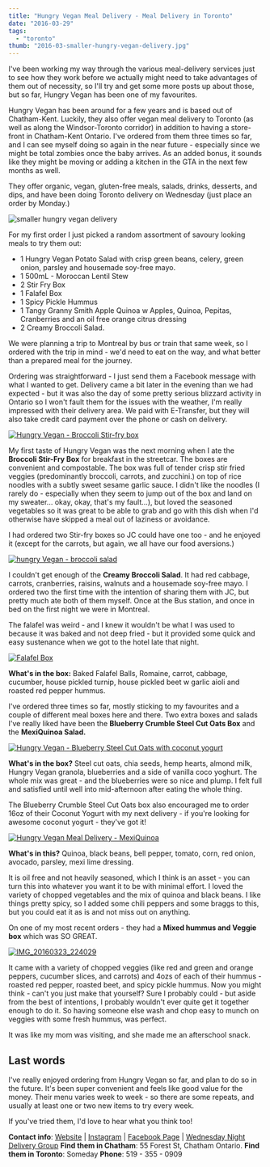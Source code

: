 ```yaml
---
title: "Hungry Vegan Meal Delivery - Meal Delivery in Toronto"
date: "2016-03-29"
tags:
  - "toronto"
thumb: "2016-03-smaller-hungry-vegan-delivery.jpg"
---
```

I've been working my way through the various meal-delivery services just to see how they work before we actually might need to take advantages of them out of necessity, so I'll try and get some more posts up about those, but so far, Hungry Vegan has been one of my favourites.

Hungry Vegan has been around for a few years and is based out of Chatham-Kent. Luckily, they also offer vegan meal delivery to Toronto (as well as along the Windsor-Toronto corridor) in addition to having a store-front in Chatham-Kent Ontario. I've ordered from them three times so far, and I can see myself doing so again in the near future - especially since we might be total zombies once the baby arrives. As an added bonus, it sounds like they might be moving or adding a kitchen in the GTA in the next few months as well.

They offer organic, vegan, gluten-free meals, salads, drinks, desserts, and dips, and have been doing Toronto delivery on Wednesday (just place an order by Monday.)

![smaller hungry vegan delivery](images/smaller-hungry-vegan-delivery.jpg)

For my first order I just picked a random assortment of savoury looking meals to try them out:

- 1 Hungry Vegan Potato Salad with crisp green beans, celery, green onion, parsley and housemade soy-free mayo.
- 1 500mL - Moroccan Lentil Stew
- 2 Stir Fry Box
- 1 Falafel Box
- 1 Spicy Pickle Hummus
- 1 Tangy Granny Smith Apple Quinoa w Apples, Quinoa, Pepitas, Cranberries and an oil free orange citrus dressing
- 2 Creamy Broccoli Salad.

We were planning a trip to Montreal by bus or train that same week, so I ordered with the trip in mind - we'd need to eat on the way, and what better than a prepared meal for the journey.

Ordering was straightforward - I just send them a Facebook message with what I wanted to get. Delivery came a bit later in the evening than we had expected - but it was also the day of some pretty serious blizzard activity in Ontario so I won't fault them for the issues with the weather, I'm really impressed with their delivery area. We paid with E-Transfer, but they will also take credit card payment over the phone or cash on delivery.

[![Hungry Vegan - Broccoli Stir-fry box](images/24936747513_b66033e82b_c.jpg)](https://www.flickr.com/photos/prairiev/24936747513/in/album-72157664880319969/ "Hungry Vegan - Broccoli Stir-fry box")

My first taste of Hungry Vegan was the next morning when I ate the **Broccoli Stir-Fry Box** for breakfast in the streetcar. The boxes are convenient and compostable. The box was full of tender crisp stir fried veggies (predominantly broccoli, carrots, and zucchini.) on top of rice noodles with a subtly sweet sesame garlic sauce. I didn't like the noodles (I rarely do - especially when they seem to jump out of the box and land on my sweater... okay, okay, that's my fault...), but loved the seasoned vegetables so it was great to be able to grab and go with this dish when I'd otherwise have skipped a meal out of laziness or avoidance.

I had ordered two Stir-fry boxes so JC could have one too - and he enjoyed it (except for the carrots, but again, we all have our food aversions.)

[![hungry Vegan - broccoli salad](images/25174938519_33bc3fcb36_c.jpg)](https://www.flickr.com/photos/prairiev/25174938519/in/album-72157664880319969/ "hungry Vegan - broccoli salad")
<script src="//embedr.flickr.com/assets/client-code.js" async charset="utf-8"></script>

I couldn't get enough of the **Creamy Broccoli Salad**. It had red cabbage, carrots, cranberries, raisins, walnuts and a housemade soy-free mayo. I ordered two the first time with the intention of sharing them with JC, but pretty much ate both of them myself. Once at the Bus station, and once in bed on the first night we were in Montreal.

The falafel was weird - and I knew it wouldn't be what I was used to because it was baked and not deep fried - but it provided some quick and easy sustenance when we got to the hotel late that night. 

[![Falafel Box](images/25175007379_de8e300f99_c.jpg)](https://www.flickr.com/photos/prairiev/25175007379/in/album-72157664880319969/ "Untitled")

**What's in the box:** Baked Falafel Balls, Romaine, carrot, cabbage, cucumber, house pickled turnip, house pickled beet w garlic aioli and roasted red pepper hummus.

I've ordered three times so far, mostly sticking to my favourites and a couple of different meal boxes here and there. Two extra boxes and salads I've really liked have been the **Blueberry Crumble Steel Cut Oats Box** and the **MexiQuinoa Salad.**

[![Hungry Vegan - Blueberry Steel Cut Oats with coconut yogurt](images/25582030771_bbbe4aa045_c.jpg)](https://www.flickr.com/photos/prairiev/25582030771/in/album-72157664880319969/ "Hungry Vegan - Blueberry Steel Cut Oats with coconut yogurt")
<script src="//embedr.flickr.com/assets/client-code.js" async charset="utf-8"></script>

**What's in the box?** Steel cut oats, chia seeds, hemp hearts, almond milk, Hungry Vegan granola, blueberries and a side of vanilla coco yoghurt. The whole mix was great - and the blueberries were so nice and plump. I felt full and satisfied until well into mid-afternoon after eating the whole thing.

The Blueberry Crumble Steel Cut Oats box also encouraged me to order 16oz of their Coconut Yogurt with my next delivery - if you're looking for awesome coconut yogurt - they've got it!

[![Hungry Vegan Meal Delivery - MexiQuinoa](images/25972809281_058f5fa018_c.jpg)](https://www.flickr.com/photos/prairiev/25972809281/in/album-72157664880319969/ "Hungry Vegan Meal Delivery - MexiQuinoa")

**What's in this?** Quinoa, black beans, bell pepper, tomato, corn, red onion, avocado, parsley, mexi lime dressing.

It is oil free and not heavily seasoned, which I think is an asset - you can turn this into whatever you want it to be with minimal effort. I loved the variety of chopped vegetables and the mix of quinoa and black beans. I like things pretty spicy, so I added some chili peppers and some braggs to this, but you could eat it as is and not miss out on anything.

On one of my most recent orders - they had a **Mixed hummus and Veggie box** which was SO GREAT.

[![IMG_20160323_224029](images/25390283693_184461a614_c.jpg)](https://www.flickr.com/photos/prairiev/25390283693/in/datetaken/ "IMG_20160323_224029")

It came with a variety of chopped veggies (like red and green and orange peppers, cucumber slices, and carrots) and 4ozs of each of their hummus - roasted red pepper, roasted beet, and spicy pickle hummus. Now you might think - can't you just make that yourself? Sure I probably could - but aside from the best of intentions, I probably wouldn't ever quite get it together enough to do it. So having someone else wash and chop easy to munch on veggies with some fresh hummus, was perfect.

It was like my mom was visiting, and she made me an afterschool snack.

## Last words

I've really enjoyed ordering from Hungry Vegan so far, and plan to do so in the future. It's been super convenient and feels like good value for the money. Their menu varies week to week - so there are some repeats, and usually at least one or two new items to try every week.

If you've tried them, I'd love to hear what you think too!

**Contact info**: [Website](http://www.hungryvegan.ca/) | [Instagram](https://www.instagram.com/hungryveg/) | [Facebook Page](https://www.facebook.com/HungryVegan1) | [Wednesday Night Delivery Group](https://www.facebook.com/groups/557312871100719/) **Find them in Chatham**: 55 Forest St, Chatham Ontario. **Find them in Toronto**: Someday **Phone**: 519 - 355 - 0909
